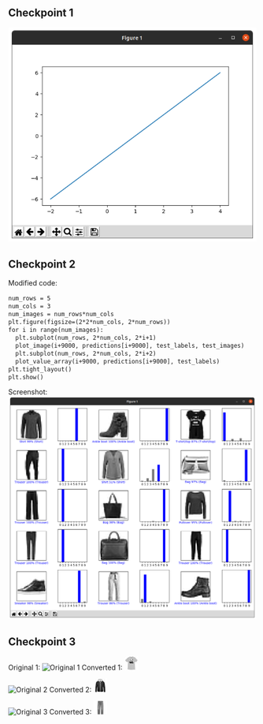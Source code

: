 ## Checkpoint 1

![Screenshot](screenshots/1.png)

## Checkpoint 2

Modified code:
```
num_rows = 5
num_cols = 3
num_images = num_rows*num_cols
plt.figure(figsize=(2*2*num_cols, 2*num_rows))
for i in range(num_images):
  plt.subplot(num_rows, 2*num_cols, 2*i+1)
  plot_image(i+9000, predictions[i+9000], test_labels, test_images)
  plt.subplot(num_rows, 2*num_cols, 2*i+2)
  plot_value_array(i+9000, predictions[i+9000], test_labels)
plt.tight_layout()
plt.show()
```

Screenshot:
![Screenshot](screenshots/2.png)

## Checkpoint 3

Original 1:
![Original 1](https://12ax7web.s3.amazonaws.com/accounts/1/products/1986199879943/Ramen-Panda-tahiti-blue-light-t-shirt-teeturtle-full-21-1000x1000.jpg)
Converted 1:
![Converted 1](screenshots/1out.jpg)

![Original 2](https://ae01.alicdn.com/kf/H578ae5e36bde4eed97f507afb55e17f5Z/2020-New-Waterproof-Winter-Jacket-Men-Hoodied-Parka-Men-Warm-Winter-Coat-Men-Thicken-Zipper-Camouflage.jpg_Q90.jpg_.webp)
Converted 2:
![Converted 2](screenshots/2out.jpg)

![Original 3](https://media.gq-magazine.co.uk/photos/5f3a8deeffe32218efca5004/master/w_1000,c_limit/20200817-jeans-04.jpg)
Converted 3:
![Converted 3](screenshots/3out.jpg)
